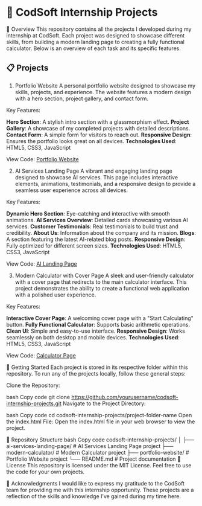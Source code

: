 # 🚀 CodSoft Internship Projects

🌟 Overview
This repository contains all the projects I developed during my internship at CodSoft. Each project was designed to showcase different skills, from building a modern landing page to creating a fully functional calculator. Below is an overview of each task and its specific features.

## 📋 Projects

1. Portfolio Website
A personal portfolio website designed to showcase my skills, projects, and experience. The website features a modern design with a hero section, project gallery, and contact form.

Key Features:

**Hero Section**: A stylish intro section with a glassmorphism effect.
**Project Gallery**: A showcase of my completed projects with detailed descriptions.
**Contact Form**: A simple form for visitors to reach out.
**Responsive Design**: Ensures the portfolio looks great on all devices.
**Technologies Used**: HTML5, CSS3, JavaScript

View Code: [Portfolio Website](https://github.com/Kartik00B/My_Portfolio/)

2. AI Services Landing Page
A vibrant and engaging landing page designed to showcase AI services. This page includes interactive elements, animations, testimonials, and a responsive design to provide a seamless user experience across all devices.

Key Features:

**Dynamic Hero Section**: Eye-catching and interactive with smooth animations.
**AI Services Overview**: Detailed cards showcasing various AI services.
**Customer Testimonials**: Real testimonials to build trust and credibility.
**About Us**: Information about the company and its mission.
**Blogs**: A section featuring the latest AI-related blog posts.
**Responsive Design**: Fully optimized for different screen sizes.
**Technologies Used**: HTML5, CSS3, JavaScript

View Code: [AI Landing Page](https://github.com/Kartik00B/AI_landing-page)

3. Modern Calculator with Cover Page
A sleek and user-friendly calculator with a cover page that redirects to the main calculator interface. This project demonstrates the ability to create a functional web application with a polished user experience.

Key Features:

**Interactive Cover Page**: A welcoming cover page with a "Start Calculating" button.
**Fully Functional Calculator**: Supports basic arithmetic operations.
**Clean UI**: Simple and easy-to-use interface.
**Responsive Design**: Works seamlessly on both desktop and mobile devices.
**Technologies Used**: HTML5, CSS3, JavaScript

View Code: [Calculator Page](https://github.com/Kartik00B/Calculator)

🚀 Getting Started
Each project is stored in its respective folder within this repository. To run any of the projects locally, follow these general steps:

Clone the Repository:

bash
Copy code
git clone https://github.com/yourusername/codsoft-internship-projects.git
Navigate to the Project Directory:

bash
Copy code
cd codsoft-internship-projects/project-folder-name
Open the index.html File:
Open the index.html file in your web browser to view the project.

📂 Repository Structure
bash
Copy code
codsoft-internship-projects/
│
├── ai-services-landing-page/     # AI Services Landing Page project
├── modern-calculator/            # Modern Calculator project
├── portfolio-website/            # Portfolio Website project
└── README.md                     # Project documentation
📜 License
This repository is licensed under the MIT License. Feel free to use the code for your own projects.

🙏 Acknowledgments
I would like to express my gratitude to the CodSoft team for providing me with this internship opportunity. These projects are a reflection of the skills and knowledge I’ve gained during my time here.

